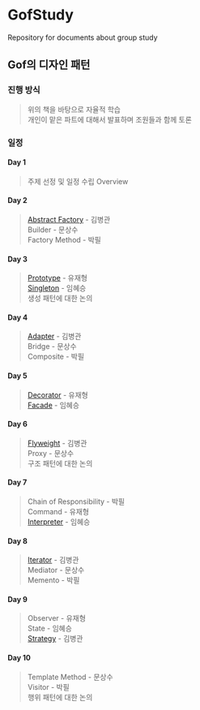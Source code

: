 # GofStudy
Repository for documents about group study

## Gof의 디자인 패턴

### 진행 방식
> 위의 책을 바탕으로 자율적 학습  
> 개인이 맡은 파트에 대해서 발표하며 조원들과 함께 토론  

### 일정


#### Day 1  
> 주제 선정 및 일정 수립
> Overview

#### Day 2
> [Abstract Factory](https://studyteamthree.github.io/GofStudy/gof/study/AbstractFactory/) - 김병관  
> Builder - 문상수  
> Factory Method - 박필  

#### Day 3
> [Prototype](https://github.com/studyteamthree/GofStudy/blob/master/_posts/2019-04-23-Prototype.md) - 유재형  
> [Singleton](https://github.com/studyteamthree/GofStudy/blob/master/_posts/2019-04-23-Singleton.md) - 임혜승  
> 생성 패턴에 대한 논의  

 
#### Day 4
> [Adapter](https://studyteamthree.github.io/GofStudy/gof/study/Adapter/) - 김병관  
> Bridge - 문상수  
> Composite - 박필  


#### Day 5
> [Decorator](https://github.com/studyteamthree/GofStudy/blob/master/_posts/2019-04-26-Decorator.md) - 유재형  
> [Facade](https://github.com/studyteamthree/GofStudy/blob/master/_posts/2019-04-26-Facade.md)  - 임혜승  

#### Day 6
> [Flyweight](https://studyteamthree.github.io/GofStudy/gof/study/Flyweight/) - 김병관  
> Proxy - 문상수  
> 구조 패턴에 대한 논의

#### Day 7
> Chain of Responsibility - 박필  
> Command - 유재형  
> [Interpreter](https://github.com/studyteamthree/GofStudy/blob/master/_posts/2019-04-30-Interpreter.md)  - 임혜승  

#### Day 8

> [Iterator](https://studyteamthree.github.io/GofStudy/gof/study/Iterator/) - 김병관  
> Mediator - 문상수    
> Memento - 박필  

#### Day 9
> Observer - 유재형  
> State - 임혜승  
> [Strategy](https://studyteamthree.github.io/GofStudy/gof/study/Strategy/) - 김병관  

#### Day 10
> Template Method - 문상수  
> Visitor - 박필  
> 행위 패턴에 대한 논의  
